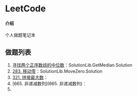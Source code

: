 # LeetCode

#### 介绍
个人做题笔记本



## 做题列表

1. [寻找两个正序数组的中位数](https://leetcode-cn.com/problems/median-of-two-sorted-arrays/)：SolutionLib.GetMedian.Solution
2. [283. 移动零](https://leetcode-cn.com/problems/move-zeroes/)：SolutionLib.MoveZero.Solution
3. [321. 拼接最大数](https://leetcode-cn.com/problems/create-maximum-number/)：
4. [665. 非递减数列](665. 非递减数列)：
5. 


